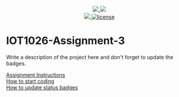 <p align="center">
	<a href="https://github.com/muskan12388/IOT1026-Assignment-3/actions/workflows/ci.yml">
    <img src="https://github.com/muskan12388/IOT1026-Assignment-3/actions/workflows/ci.yml/badge.svg"/>
    </a>
	<a href="https://github.com/muskan12388/IOT1026-Assignment-3/actions/workflows/formatting.yml">
    <img src="https://github.com/muskan12388/IOT1026-Assignment-3/actions/workflows/formatting.yml/badge.svg"/>
	<br/>
    <a href="https://codecov.io/gh/muskan12388/IOT1026-Assignment-3" > 
    <img src="https://codecov.io/gh/muskan12388/IOT1026-Assignment-3/branch/main/graph/badge.svg?token=JS0857X5JD"/> 
	<img title="MIT License" alt="license" src="https://img.shields.io/badge/license-MIT-informational?style=flat-square">	
    </a>
</p>

# IOT1026-Assignment-3
Write a description of the project here and don't forget to update the badges.  

[Assignment Instructions](docs/instructions.md)  
[How to start coding](docs/how-to-use.md)  
[How to update status badges](docs/how-to-update-badges.md)
